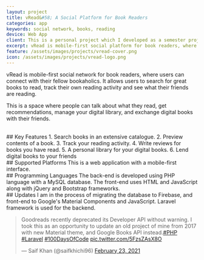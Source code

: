 ```yaml
---
layout: project
title: vRead&#58; A Social Platform for Book Readers
categories: app
keywords: social network, books, reading
device: Web App
client: This is a personal project which I developed as a semester project for the courses of Web Engineering and Human-Computer Interaction during my <a href="/resume/bese/">undergraduate studies</a> at NUST.
excerpt: vRead is mobile-first social platform for book readers, where users can connect with their fellow bookaholics.
feature: /assets/images/projects/vread-cover.png
icon: /assets/images/projects/vread-logo.png
---
```


vRead is mobile-first social network for book readers, where users can connect with their fellow bookaholics. It allows users to search for great books to read, track their own reading activity and see what their friends are reading.

This is a space where people can talk about what they read, get recommendations, manage your digital library, and exchange digital books with their friends.

<br>
## Key Features
1. Search books in an extensive catalogue.
2. Preview contents of a book.
3. Track your reading activity.
4. Write reviews for books you have read.
5. A personal library for your digital books.
6. Lend digital books to your friends

<br>
## Supported Platforms
This is a web application with a mobile-first interface.

<br>
## Programming Languages
The back-end is developed using PHP language with a MySQL database. The front-end uses HTML and JavaScript along with jQuery and Bootstrap frameworks.

<br>
## Updates
I am in the process of migrating the database to Firebase, and front-end to Google's Material Components and JavaScript. Laravel framework is used for the backend.
<blockquote class="twitter-tweet"><p lang="en" dir="ltr">Goodreads recently deprecated its Developer API without warning. I took this as an opportunity to update an old project of mine from 2017 with new Material theme, and Google Books API instead.<a href="https://twitter.com/hashtag/PHP?src=hash&amp;ref_src=twsrc%5Etfw">#PHP</a> <a href="https://twitter.com/hashtag/Laravel?src=hash&amp;ref_src=twsrc%5Etfw">#Laravel</a> <a href="https://twitter.com/hashtag/100DaysOfCode?src=hash&amp;ref_src=twsrc%5Etfw">#100DaysOfCode</a> <a href="https://t.co/5FzsZAsX8O">pic.twitter.com/5FzsZAsX8O</a></p>&mdash; Saif Khan (@saifkhichi96) <a href="https://twitter.com/saifkhichi96/status/1364014802687959043?ref_src=twsrc%5Etfw">February 23, 2021</a></blockquote> <script async src="https://platform.twitter.com/widgets.js" charset="utf-8"></script>
<br>
